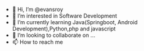 - 👋 Hi, I’m @evansroy
- 👀 I’m interested in Software Development
- 🌱 I’m currently learning Java(Springboot, Android Development),Python,php and javascript
- 💞️ I’m looking to collaborate on ...
- 📫 How to reach me 

<!---
evansroy/evansroy is a ✨ special ✨ repository because its `README.md` (this file) appears on your GitHub profile.
You can click the Preview link to take a look at your changes.
--->
